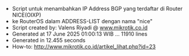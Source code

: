 - Script untuk menambahkan IP Address BGP yang terdaftar di Router NICE(OIXP)
- ke RouterOS dalam ADDRESS-LIST dengan nama "nice"
- Script created by: Valens Riyadi @ www.mikrotik.co.id
- Generated at 17 June 2025 01:00:13 WIB ... 11910 lines
- Generated in 12.455 seconds
- How-to: http://www.mikrotik.co.id/artikel_lihat.php?id=23
